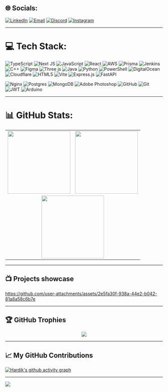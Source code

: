 ## 🌐 Socials:
[![LinkedIn](https://img.shields.io/badge/LinkedIn-%230077B5.svg?logo=linkedin&logoColor=white)](https://www.linkedin.com/in/hardik-kumar-83016b331/)
[![Email](https://img.shields.io/badge/Email-D14836?logo=gmail&logoColor=white)](mailto:hardikkumarpro0005@gmail.com)
[![Discord](https://img.shields.io/badge/Discord-%237289DA.svg?logo=discord&logoColor=white)](https://discord.gg/death.xi11)
[![Instagram](https://img.shields.io/badge/Instagram-%23E4405F.svg?logo=Instagram&logoColor=white)](https://instagram.com/hardik.xi11)

---

# 💻 Tech Stack:
![TypeScript](https://img.shields.io/badge/typescript-%23007ACC.svg?style=for-the-badge&logo=typescript&logoColor=white)
![Next JS](https://img.shields.io/badge/Next-black?style=for-the-badge&logo=next.js&logoColor=white)
![JavaScript](https://img.shields.io/badge/javascript-%23323330.svg?style=for-the-badge&logo=javascript&logoColor=%23F7DF1E)
![React](https://img.shields.io/badge/react-%2320232a.svg?style=for-the-badge&logo=react&logoColor=%2361DAFB)
![AWS](https://img.shields.io/badge/AWS-%23FF9900.svg?style=for-the-badge&logo=amazon-aws&logoColor=white)
![Prisma](https://img.shields.io/badge/Prisma-3982CE?style=for-the-badge&logo=Prisma&logoColor=white)
![Jenkins](https://img.shields.io/badge/jenkins-%232C5263.svg?style=for-the-badge&logo=jenkins&logoColor=white)
![C++](https://img.shields.io/badge/c++-%2300599C.svg?style=for-the-badge&logo=c%2B%2B&logoColor=white)
![Figma](https://img.shields.io/badge/figma-%23F24E1E.svg?style=for-the-badge&logo=figma&logoColor=white)
![Three js](https://img.shields.io/badge/threejs-black?style=for-the-badge&logo=three.js&logoColor=white)
![Java](https://img.shields.io/badge/java-%23ED8B00.svg?style=for-the-badge&logo=openjdk&logoColor=white)
![Python](https://img.shields.io/badge/python-3670A0?style=for-the-badge&logo=python&logoColor=ffdd54)
![PowerShell](https://img.shields.io/badge/PowerShell-%235391FE.svg?style=for-the-badge&logo=powershell&logoColor=white)
![DigitalOcean](https://img.shields.io/badge/DigitalOcean-%230167ff.svg?style=for-the-badge&logo=digitalOcean&logoColor=white)
![Cloudflare](https://img.shields.io/badge/Cloudflare-F38020?style=for-the-badge&logo=Cloudflare&logoColor=white)
![HTML5](https://img.shields.io/badge/html5-%23E34F26.svg?style=for-the-badge&logo=html5&logoColor=white)
![Vite](https://img.shields.io/badge/vite-%23646CFF.svg?style=for-the-badge&logo=vite&logoColor=white)
![Express.js](https://img.shields.io/badge/express.js-%23404d59.svg?style=for-the-badge&logo=express&logoColor=%2361DAFB)
![FastAPI](https://img.shields.io/badge/FastAPI-005571?style=for-the-badge&logo=fastapi)



![Nginx](https://img.shields.io/badge/nginx-%23009639.svg?style=for-the-badge&logo=nginx&logoColor=white)
![Postgres](https://img.shields.io/badge/postgres-%23316192.svg?style=for-the-badge&logo=postgresql&logoColor=white)
![MongoDB](https://img.shields.io/badge/MongoDB-%234ea94b.svg?style=for-the-badge&logo=mongodb&logoColor=white)
![Adobe Photoshop](https://img.shields.io/badge/adobe%20photoshop-%2331A8FF.svg?style=for-the-badge&logo=adobe%20photoshop&logoColor=white)
![GitHub](https://img.shields.io/badge/github-%23121011.svg?style=for-the-badge&logo=github&logoColor=white)
![Git](https://img.shields.io/badge/git-%23F05033.svg?style=for-the-badge&logo=git&logoColor=white)
![JWT](https://img.shields.io/badge/JWT-black?style=for-the-badge&logo=JSON%20web%20tokens)
![Arduino](https://img.shields.io/badge/-Arduino-00979D?style=for-the-badge&logo=Arduino&logoColor=white)

---

# 📊 GitHub Stats:
<div align="center">

<table>
<tr>
<td>
<img src="https://github-readme-stats.vercel.app/api?username=Hardik-Kumar0005&theme=dark&bg_color=000000&title_color=00aaff&text_color=ffffff&hide_border=false&include_all_commits=true&count_private=true" height="200"/>
</td>
<td>
<img src="https://streak-stats.demolab.com?user=Hardik-Kumar0005&theme=dark&background=000000&ring=00aaff&fire=00aaff&currStreakLabel=00aaff&sideNums=ffffff&sideLabels=ffffff" height="200"/>
</td>
</tr>
<tr>
<td colspan="2" align="center">
<img src="https://github-readme-stats.vercel.app/api/top-langs/?username=Hardik-Kumar0005&theme=dark&bg_color=000000&title_color=00aaff&text_color=ffffff&hide_border=false&layout=compact" height="200"/>
</td>
</tr>
</table>

</div>

---

## 📺 Projects showcase


https://github.com/user-attachments/assets/2e5fa30f-938a-44e2-b042-81a8a58c6b7e



---

## 🏆 GitHub Trophies
<div align="center">
  <img src="https://github-profile-trophy.vercel.app/?username=Hardik-Kumar0005&theme=darkhub&no-frame=false&margin-w=4&title_color=00aaff&text_color=ffffff&bg_color=000000" />
</div>

---

## 📈 My GitHub Contributions
[![Hardik's github activity graph](https://github-readme-activity-graph.vercel.app/graph?username=Hardik-Kumar0005&bg_color=000000&color=00aaff&line=00aaff&point=ffffff&area=true&hide_border=false)](https://github.com/Hardik-Kumar0005)

---

[![](https://visitcount.itsvg.in/api?id=Hardik-Kumar0005&icon=7&color=11)](https://visitcount.itsvg.in)
